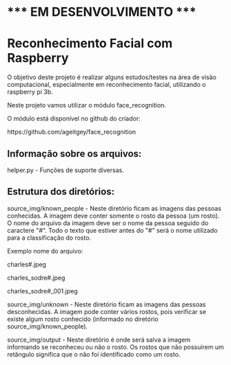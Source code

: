 # *** EM DESENVOLVIMENTO ***
# Reconhecimento Facial com Raspberry

<p>O objetivo deste projeto é realizar alguns estudos/testes na área de visão computacional, especialmente em reconhecimento facial, utilizando o raspberry pi 3b. </p>

<p>Neste projeto vamos utilizar o módulo face_recognition.</p>

<p>O módulo está disponível no github do criador: </p>

<p>https://github.com/ageitgey/face_recognition<p>

## Informação sobre os arquivos:

<p>helper.py - Funções de suporte diversas.<p>

## Estrutura dos diretórios:

<p>source_img/known_people - Neste diretório ficam as imagens das pessoas conhecidas. A imagem deve conter somente o rosto da pessoa (um rosto). O nome do arquivo da imagem deve ser o nome da pessoa seguido do caractere "#". Todo o texto que estiver antes do "#" será o nome utilizado para a classificação do rosto.</p>
<p>Exemplo nome do arquivo: </p>
	<p>charles#.jpeg</p>
	<p>charles_sodre#.jpeg</p>
	<p>charles_sodre#_001.jpeg</p>

<p>source_img/unknown - Neste diretório ficam as imagens das pessoas desconhecidas. A imagem pode conter vários rostos, pois verificar se existe algum rosto conhecido (informado no diretório source_img/known_people).</p>

<p>source_img/output - Neste diretório é onde será salva a imagem informando se reconheceu ou não o rosto. Os rostos que não possuírem um retângulo significa que o não foi identificado como um rosto.</p>

